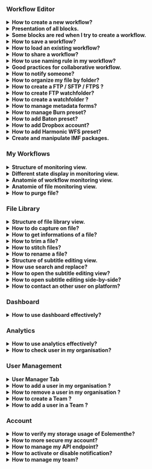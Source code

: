 ### Workflow Editor

<details>
  <summary><b>How to create a new workflow?</b></summary>
  

  Click on `Workflow Editor` view.
  
 ![Workflow editor](images/workflow-editor-header.png)

Click on `+` button.

  ![Plus button](images/workflow-editor-plus.png)

  Add some blocks and end your workflow with a `Delivery` block.

Select the tool to use for each block (including ingest).

  ![Select tool](images/workflow-select-tool.png)

Fill all red fields in each block.

  ![Fill block](images/workflow-fill-block.png)

Select some files to send on `Ingest block`.

  ![Ingest](images/workflow-ingest-files.png)

Click on `Execute workflow`.
![workflow-execute](images/workflow-execute.png)

</details>

<details>
  <summary><b>Presentation of all blocks.</b></summary>

**Ingest :** Allows to upload files to Eolementhe.

- ***Standard :***  upload file with HTTPS protocol.
- ***Standard Object Storage :*** upload file from OVH, AZURE or AMAZON. 
- ***Server File :*** use file already present on the platform.
- ***Premium :*** upload file with Signiant App.
- ***Premium Object Storage :*** upload file with Signiant App from OVH, AZURE or AMAZON.
- ***Internet :*** upload file by URL internet video.
- ***FTP :*** upload file with FTP / SFTP / FTPS protocol.
- ***Aspera :*** upload file with Aspera specific protocol.
- ***Live stream :*** upload file from live stream.
- ***Twitter :*** upload file from twitter publication.
- ***Dropbox :*** upload file from Dropbox account.
- ***File system :*** upload file from your file system.
- ***Xendata :*** upload file from XenData clustered server.

**Delivery :** Deliver the generated files (and sources if option added) of the workflow. 

- ***Manual :*** deliver file on Eolementhe platform.
- ***Object Storage :*** deliver file on OVH, AZURE or AMAZON.
- ***Mediashuttle :*** deliver file on mediashuttle portal.
- ***FTP export :*** deliver file on FTP / SFTP / FTPS instance.
- ***Youtube :*** deliver file on youtube account.
- ***Aspera connect :*** deliver file with Aspera protocol.
- ***Twitter :***  deliver file on twitter account.
- ***Dropbox :***  deliver file on dropbox account.
- ***File system :*** deliver file from your file system.
- ***Xendata :*** deliver file from XenData clustered server.

**Quality control :** Generates a quality control report in accordance to the preset entered. 

- ***Baton :*** Generate a quality control report with Baton.
- ***Photon :*** Generate a quality control report for  IMF package.
- ***Mediainfo :*** Generate report of technical metadata of the media file.


**Transcoding :** Generate a new media file in accordance to the preset entered.

- ***Harmonic WFS :*** Transcode file according to your Harmonic WFS workflows/presets.
- ***File360 :*** Transcode file on File360 service.
- ***RewrappAS10 :*** Rewrapp .mxf file with AS10 compliant metadata.
- ***ffmpeg :*** Transcode file with ffmpeg.
- ***Titan File :*** Transcode file with Titan File transcoder.
- ***Cambria :*** Transcode file with Cambria FTC transcoder.
- ***DVS Clipster :*** Transcode file with DVS Clipster transcoder.
- ***Azure Media Services :*** Transcode file with Azure Media Services Cloud transcoder.


**Loudness :** Generate or/and correct errors on audio tracks of the media file.

- ***Minnetonka ATS :***  Check and fix loudness with Minnetonka Audio Tools Server.
- ***Fix loudness :*** Fix loudness with ffmpeg.
- ***Check loudness :*** Check loudness with ffmpeg.


**Metadata :** Create or read metadata to a media in accordance to your template.

- ***Metadata :*** Add metadata according to your preset.
- ***Auto retrieve :*** Retrieves metadata from media files and generate file with metadata.


**Pause :** Create a pause in the execution of tasks in the workflow.

**IMF :** Generate an IMF package with `.mxf` file.

**Subtitle :** Generate, convert or burn subtitles on a media file.

- ***Convert :*** Convert subtitle files to another subtitle file format.
- ***Burn :*** Burn the subtitle file into a media file. 
- ***Translation Google :*** Generate subtitles with Google translation. 
- ***Translation Microsoft :*** Generate subtitles with Microsoft translation. 
- ***Translation Deepl :***  Generate subtitles with Deepl translation. 
- ***Speech to text :*** Generate subtitles from the audio tracks of a media file with Autosub.
- ***Speechmatics :*** Generate subtitles from the audio tracks of a media file with Speechmatics.
- ***Video Indexer :*** Generate subtitles from the audio tracks of a media file with Video Indexer.
- ***Empty subtitle :*** Generate .srt file empty. 

**Antivirus :** Detect the presence of viruses in media files. 

- ***Clamav :*** Generate report with Clamav.


**Trim :** Cut a media to the time codes specified. 

**Expand :** Modify the workflow with parallel or conditional actions.

- ***Parallel :*** Create parallel branches to perform tasks simultaneously. 
- ***Conditional :*** Create conditional rules (if...then) on workflow . 


**AI :** Use of artificial intelligence to detect faces, tags etc ...

- ***Videobox :*** Detects faces, nudity images and tags with Videobox.
- ***Video Indexer :***  Detects faces with Video Indexer.

</details>



<details>
  <summary><b>Some blocks are red when I try to create a workflow.</b></summary>
  

  If you see red blocks like the following screenshot, this means that you don't have right to use these blocks.

  Check your contract to see if the dates and tools should be available.

  Contact an administrator at `support@videomenthe.fr` if the blocks should be available.
  
If the blocks are not available but you want the new functionalities please contact the sales team at `contact@videomenthe.fr`.

  ![Workflow red blocks](images/workflow-red-blocks.png)

</details>

<details>
  <summary><b>How to save a workflow?</b></summary>
  

  Build or load a workflow.

  Click on `save` to save modifications on an existing workflow

  ![Save](images/workflow-save.png)

  Click on `save as` to save as a new workflow. You will be asked to enter a name for this workflow.

  ![Save as](images/workflow-save-as.png)
</details>

<details>
  <summary><b>How to load an existing workflow?</b></summary>
  

  Click on `Select a workflow`.

  ![Select a workflow](images/workflow-select.png)

  Select the workflow you want to load.
</details>

<details>
  <summary><b>How to share a workflow?</b></summary>
  

Sharing a workflow means that the users with whom you have shared your workflow will be able to load and use your workflow, but will not be able to modify it.

Load an existing workflow and click on `Share`.

![workflow-share-btn](images/workflow-share-btn.png)

In the pop-up you can add and choose the email of the user you want to share the workflow with.

![workflow-share-modal](images/workflow-share-modal.png)

View when you share your workflow. 

![workflow-share-with-other](images/workflow-share-with-other.png)

View when a workflow is shared with you. 

![workflows-share-with-me](images/workflows-share-with-me.png)

<hr>

You can also view all shared workflows of your account by following these steps.

Click on your login at the top right of Eolementhe then
click on  `Shared workflows`.


![workflow-preset-menu](images/workflow-preset-menu.png)

A pop-up will display a page like this (if you have shared workflows) : 

![manage-shared-workflow-list](images/manage-shared-workflow-list.png)

Here we have a list of all user with all this shared workflows. 


You can expand a user raw of your choice by clicking on it to get all workflow shared with him.

![manage-shared-workflow-list-complexe](images/manage-shared-workflow-list-complexe.png)

You can suppress the link of share of a specific workflow by clicking on block trash icon. 

You can suppress the link of share with a user by clicking on red cross icon. That is going to remove all workflows shared with him. 

</details>


<details>
  <summary><b>How to use naming rule in my workflow?</b></summary>
  

Click on your login at the top right of Eolementhe then
click on  `Naming rule`.

![workflow-preset-menu-naming-rule](images/workflow-preset-menu-naming-rule.png)


Here you can add naming rules with your custom template. Enter the name of your rule and then you can write the template of naming you want for your files.

Here example of naming rule :

![workflow-namingrule](images/workflow-namingrule.png)

For adding variable in your name like `Days`, `Months`, `File Name` you just have to click on it.

After adding  naming rule, on each block appear this : 

![workflow-naming-rule](images/workflow-naming-rule.png)

So select your naming rule and this will be applied to all output files of the block. 


</details>

<details>
  <summary><b>Good practices for collaborative workflow.</b></summary>

If you want to create collaborative workflow, some good practices must be respected.

The easiest way is to use the `Pause block`. At each pause all users in the email recipient list will have access to the file generated from the previous block. 

Thus all users in recipient list will receive an email giving them access to the file generated from the previous block. In addition, they will see the workflow in the monitoring view and  will be allow to edit the file library . They will also be able to continue or stop the workflow in the monitoring view. 

Let's take a simple example: 

A user starts a translation workflow. However, several translators must access to the file in order to be able to modify it. We create the following workflow: 

![workflow-share-recipient-email-4](images/workflow-share-recipient-email-4.png)

Once the workflow is paused, users in the recipient email list will be notified by email. They will receive the link to connect to the `File library` and to check the result of the previous block (here a Speech to text block). In this example they will just have to modify the subtitles file `.srt`. Once the modification have been made, one of the user can simply  click on `Validate file and continue workflow`to make the workflow continue or click on `Stop workflow for this file` to abort the execution of the workflow (in `File library`on the file paused). 

</details>

<details>
  <summary><b>How to notify someone?</b></summary>
  

You can notify the status of your workflow to other users with the recipient email feature. 

Recipient email appears in `Pause` and `Delivery` block. 

![workflow-recipient-email](images/workflow-recipient-email.png)

The  recipient email allows users added to have the same follow-up as the owner of the workflows (monitoring, notifications, email ...). 

Your own email address is automatically added in the recipient email list.

 You can search all users on the platform and if the user doesn't exist you can add him by writing his email address in the search bar and pressing `Enter`.
 You can also add more than one at a time. It is enough to separate the email addresses by `;`
  You can suppress an existing email from list by clicking in the red trash button.


</details>


<details>
  <summary><b>How to organize my file by folder?</b></summary>

In the `ingest` and `delivery` block you can see a `Destination folder` field that allows you to organize these files with folders.

The `Destination folder` field of the Ingest block allows you to redirect all source files to the folder/subfolder you specify. 

The `Destination folder` field of the Delivery block allows you to redirect all generated files to the folder/subfolder you specify. 

If you leave the fields empty as below: 

![workflow-explain-folder-tree-3](images/workflow-explain-folder-tree-3.png)

All your sources and generated files will be sent to the root of your Eolementhe file server.

![workflow-editor-ingest-delivery-destination-empty-result](images/workflow-editor-ingest-delivery-destination-empty-result.png)

If you specify the field `Destination folder` you will be able to classify your files simply. 

Example : 

![workflow-explain-folder-tree-2](images/workflow-explain-folder-tree-2.png) 

Here we redirect all the source files to the `origin` folder, which is in the `test` folder. And we redirect all the generated files to the `loudness` folder which is also in the `test` folder.

Result in the `File Library`: 

![workflow-editor-ingest-delivery-destination-complete-result](images/workflow-editor-ingest-delivery-destination-complete-result.png)

</details>


<details>
  <summary><b>How to create a FTP / SFTP / FTPS ?</b></summary>
  
An FTP bloc allows you to upload or downlad files from an FTP / SFTP / FTPS server. 

At first you will need to add your FTP server. For that nothing simplier select the `FTP`or `FTP export` option in the ingest or delivery of your workflow. 
Or directly in your profile, selelct `Manage Preset` then `FTP export`

Click on `Add Server`

![workflow-ftp-export](images/workflow-ftp-import.png)

Fill in the data relating to your FTP server and click on `Submit`.

  - ***Name*** : name of the ressource
  - ***Hostname*** : Address of the FTP server
  - ***Username*** : Username for connect to the FTP server
  - ***Password*** : Optional - Password for conect to the FTP server. In case of SFTP with private key, you can use this value for the passphrase (if necessary)
  - ***Protocol*** : ftp / sftp / ftps
  - ***Port number*** : number of the ftp port (21 - ftp / 22 - sftp)
  - ***Choose a folder*** : if specific folder needed (if empty it choose the root folder)
  - ***SSH private key*** : optional - `only needed for sftp connection with private key`. Private key and public key must be generated before. Eolementhe don't generate SSH key pair. You can use 'ssh-keygen' on Windows, putty or openssh for create an SSH key pair. Private key must be imported in Eolementhe, past it in the SFTP form in `SSH private key` field. The public key must be added in your sftp server. After the configuration in Eolementhe, we advise you to remove the private key generated on your computer.

![workflow-ftp-watch-folder-3](images/workflow-ftp-watch-folder-3.png)

After you can click on `Test connection`. You can see a green popup if connection is successful.

![workflow-ftp-export](images/workflow-ftp-success.png)

</details>


<details>
  <summary><b>How to create FTP watchfolder?</b></summary>

An FTP WatchFolder allows you to specify a folder on an external FTP server. When adding files to this folder all the files added will be taken as source files and launched by Eolementhe in a workflow of your choice. 

At first you will need to add your FTP server. For that nothing simplier select the `FTP`or `FTP export` option in the ingest or delivery of your workflow.  

Now click on your login at the top right of Eolementhe and click on `FTP Watch Folder`.

![workflow-preset-menu-ft-watchfolder](images/workflow-preset-menu-ft-watchfolder.png)

Select the FTP container you just entered before. Select the folder that will be watched. And click on `Submit`.

![workflow-ftp-watch-folder-5](images/workflow-ftp-watch-folder-5.png)

You will have this page which lists all your Watchfolder folders that you have entered. This is also where you can delete FTP watchfolder by clicking on the red icon.

![workflow-ftp-watch-folder-6](images/workflow-ftp-watch-folder-6.png)

</details>


<details>
  <summary><b>How to create a watchfolder ?</b></summary>

This option is only avaliable for `standalone version`.
A filesystem WatchFolder allows you to specify a folder on an external share file or NAS. When adding files to this folder all the files added will be taken as source files and launched by Eolementhe in a workflow of your choice. 

`Prerequisite`
First, if it is a `new storage folderv, you need to `map` this NAS on Eolementhe server by `mouting it` on /var/ingest. On linux server, check `how mount NAS` (fstab configuration). This mount need to be preserved on your docker configuration.
  
After it, you need to go to Administration Tab :
    
![workflow-watchfolder-2](images/workflow-watchfolder-2.png)
  
Now click on `Resources` and find `Watchfolder`.

Here you need to specify the `local path` on the watchfolder and `shared path` (shared path will send to others integrations AND mapped on it).
  
![workflow-watchfolder-1](images/workflow-watchfolder-1.png)
  
After configuration is done, you need to activate the wathfolder. Go in your `user profil` and select `Watchfolder`.
  
![workflow-watchfolder-3](images/workflow-watchfolder-3.png)
  
Select the `base folder`, `subfolder` if necessary (or / if empty) and the `workflow` to launch automatically.
    
![workflow-watchfolder-4](images/workflow-watchfolder-4.png)
  
Now, new files are automatically taken and send to the specified workflow .
  
![workflow-watchfolder-6](images/workflow-watchfolder-6.png)
  
If you want remove source file after the end on the workflow, you need to select `purge after delivery` in the workflow.
  
![workflow-watchfolder-7](images/workflow-watchfolder-7.png)
  
Also, You can see your `active watchfolder` and you can manage it in the `watchfolder tab`. For remove it, click on the `red cross`
 
![workflow-watchfolder-5](images/workflow-watchfolder-5.png)
  
</details>


<details>
  <summary><b>How to manage metadata forms?</b></summary>
  

Click on your login at the top right of Eolementhe then
click on  `Metadata forms`.

![workflow-preset-menu-metadata-form](images/workflow-preset-menu-metadata-form.png)

A  pop-up appear `Metadata preparation`, this is where we will be able to manage the different metadata templates.

![manage-metadata-1](images/manage-metadata-1.png)

At first we will create a new metadata form model.

Select `Create a new model`.
![manage-metadata-2](images/manage-metadata-2.png)

Enter the name of your new model metadata form (here `Example_metadata_form`git ).

![manage-metadata-3](images/manage-metadata-3.png)

There are 3 different categories of fields that you can add to Eolementhe : 


The `Label` fields allowing to add strings of characters. 

The `Datepicker` fields allowing you to add a date.

The `Dropdown` fields allow you to add a custom drop-down list.

We will add a `Label` field in our example. We  fill the information in our field (label, placeholder, default value, optional). 
![manage-metadata-4](images/manage-metadata-4.png)

To add the field you just filled in to the model click on `add select`.

![manage-metadata-5](images/manage-metadata-5.png)

The field is now added to the model, and the form preview appears at the bottom of the pop-up window. 

This part allows you to have a preview of the final form before validation. 

![manage-metadata-6](images/manage-metadata-6.png)

We will add a `Dropdown` field in our example. We  fill the information in our field (name, options list, optional). 

![manage-metadata-7](images/manage-metadata-7.png)

To add the field click on `add select` again.

![manage-metadata-5](images/manage-metadata-5.png)

So we now have our new model of metadata with our two fields. To create the metadata model and be able to use it in a workflow click on `Create my model`. 

![manage-metadata-8](images/manage-metadata-8.png)

<hr>

We will now modify the metadata model that we have just added. 

Select your  metadata model in the select. 

![manage-metadata-9](images/manage-metadata-9.png)

When you select an existing metadata model, the preview of the form appears directly at the bottom of the pop-up window. 

![manage-metadata-10](images/manage-metadata-10.png)

If you want to delete a field you have to click on the black cross icon: 

![manage-metadata-11](images/manage-metadata-11.png)

If you want to modify a field, there are several steps to perform.

First you must click on the magnifying glass icon of the field you want to modify:

![manage-metadata-12](images/manage-metadata-12.png)

Then we can see that as the image below that our field was loaded in the part `Add or modify field`.

![manage-metadata-14](images/manage-metadata-14.png)

Modify the information of your choice. 

To finish updating our field, click on `Update label`;

![manage-metadata-15](images/manage-metadata-15.png)

We can see that our field was modified. (In this example we have modified the placeholder). 

![manage-metadata-16](images/manage-metadata-16.png)
</details>


<details>
  <summary><b>How to manage Burn preset?</b></summary>

To manage the burn presets you can go through the burn block or through the preset menu :

![workflow-preset-menu-burn](images/workflow-preset-menu-burn.png)

![workflow-burn-manage-oupen-wrokflow](images/workflow-burn-manage-oupen-wrokflow.png)

A modal will open that will allow you to configure your burn as you wish : 

![workflow-burn-manage-view](images/workflow-burn-manage-view.png)

Eolemente is based on the `.ass` standards so you can use the Ass File documentation or use the informations integrate directly in the modal. 

![workflow-burn-manage-info](images/workflow-burn-manage-info.png)


In this modal you can add, modify or delete presets. Once your preset has been created, select your preset in the workflow: 

![workflow-burn-preset-selcted](images/workflow-burn-preset-selcted.png)
</details>


<details>
  <summary><b>How to add Baton preset?</b></summary>

First add a `Quality Control` block to your workflow and choose `Baton`. 

If your preset list is empty, add a test plan by clicking on  `Add a test plan`.

![workflow-baton-add-preset-1](images/workflow-baton-add-preset-1.png)

A  pop-up appear, clicking again on `Add a test plan` and load your test plan. 

![workflow-upload-baton-test-plan](images/workflow-upload-baton-test-plan.png)


Once uploaded your test plan will be displayed in the list like this (here we add test plan named `aaaaaa`). You can delete or download your test plan from here.

![workflow-upload-baton-test-plan-2](images/workflow-upload-baton-test-plan-2.png)

Return to your workflow and select the added test plan. 

![workflow-baton-add-preset-5](images/workflow-baton-add-preset-5.png)

</details>


<details>
  <summary><b>How to add Dropbox account?</b></summary>

To add a new dropbox account you need to open the `Dropbox` management modal which is located in the block itself: 


![workflow-dropbox-1](images/workflow-dropbox-1.png)


Or in the preset menu : 


![workflow-dropbox-2](images/workflow-dropbox-2.png)


Click on `Connect new Dropbox account`.


![workflow-dropbox-3](images/workflow-dropbox-3.png)


Another browser page will open with dropbox, log in with the desired account :


![workflow-dropbox-5](images/workflow-dropbox-5.png)


Click on `Allow` for allow dropbox to access to the files and folders of your computer: 


![workflow-dropbox-6](images/workflow-dropbox-6.png)


You would then be redirected to this page. Click on `Go to home page`.


![workflow-dropbox-7](images/workflow-dropbox-7.png)

Now you can select your Dropbox account in your workflow. Click on `Choose from dropbox` for to access your dropbox files.


![workflow-dropbox-8](images/workflow-dropbox-8.png)


Dropbox will open a new browser window such as the one below for select your files. 


![workflow-dropbox-9](images/workflow-dropbox-9.png)


At any moment you can see, modify, create and delete dropbox account with preset modal see previously : 


![workflow-dropbox-11](images/workflow-dropbox-11.png)


</details>

<details>
  <summary><b>How to add Harmonic WFS preset?</b></summary>

First add a `Transcoding`  block to your workflow and choose Harmonic WFS. 

If your preset list is empty, add a preset by clicking on  `Add Presets`.

![workflow-harmonic-add-preset-1](images/workflow-harmonic-add-preset-1.png)

A  pop-up appear, clicking on `Add Workflow` for add your workflow preset. 

![workflow-upload-harmonic-preset-1](images/workflow-upload-harmonic-preset-1.png)

Now add all presets used by your preset workflow and click `upload` again to load your preset on your profile. 

![workflow-upload-harmonic-preset-2](images/workflow-upload-harmonic-preset-2.png)


![workflow-upload-harmonic-preset-3](images/workflow-upload-harmonic-preset-3.png)

Once uploaded your preset will be displayed in the list like this (here we add preset named `EOLE_2`). You can delete or download your test plan from here.

![workflow-upload-harmonic-preset-4](images/workflow-upload-harmonic-preset-4.png)

Return to your workflow and select the added preset. 

![workflow-harmonic-add-preset-6](images/workflow-harmonic-add-preset-6.png)

</details>

<details>
  <summary><b>Create and manipulate IMF packages.</b></summary>

Create a workflow with an IMF package block and with your `.mxf` files in Ingest as below.

![workflow-upload-imf](images/workflow-upload-imf.png)

When your workflow is executed go to the `File library`. A folder with all these files building your IMF package is available.

![workflow-imf-2](images/workflow-imf-2.png)

Click on the label `IMF` in `File library` :

![workflow-IMF-button](images/workflow-IMF-button.png)

A window will be opened :  

![workflow-imf-3](images/workflow-imf-3.png)

Eolementhe creates a default video. But here you can choose the audio and video file you want to create your  new version. 

![workflow-imf-4](images/workflow-imf-4.png)

Once your media version have been created, click on the `envelope` icon as below : 

![workflow-imf-6](images/workflow-imf-6.png)

You will be redirected to a workflow with `Cambria` transcoding ready to generate your file.


</details>

### My Workflows

<details>
  <summary><b>Structure of monitoring view.</b></summary>

  Click on `My Workflows` view.
  
  ![workflow-monitoring](images/workflow-monitoring.png)

The `My Workflows` view show all the workflows you have started. 

![workflow-monitoring-view](images/workflow-monitoring-view.png)

Different buttons can change the monitoring view. 

A button switch from the `My Workflow` view to the `My File` view. 

![workflow-monitoring-view-button-file](images/workflow-monitoring-view-button-file.png)

And the other button switch from the `Standard` view to `Premium` view. 
The `Standard` view correspond to all workflows and files sent by the normal ingest. 
The `Premium` view that will show all the workflows and files sent by the premium ingest post (premium mode use Signiant).

![workflow-monitoring-view-button-premium](images/workflow-monitoring-view-button-premium.png)

You can also filter your workflows list by date, file name, file status, etc... thanks to the two search bars. 

![workflow-monitoring-search-bar](images/workflow-monitoring-search-bar.png)

</details>



<details>
  <summary><b>Different state display in monitoring view.</b></summary>

In the file or workflow motoring the steps are categorized by color codes corresponding to states.

Here is an exhaustive list of the different possible statuses. 

![workflow-monitoring-running-task](images/workflow-monitoring-running-task.png)

**Running :** the task is in execution and processing please wait the end. 

![workflow-monitoring-refused-task](images/workflow-monitoring-refused-task.png)

**Refused :** the task was refused by the platform due to an unforeseen event or insufficient rights. 

![workflow-monitoring-pause-task](images/workflow-monitoring-pause-task.png)

**Paused :** If a Pause block is encountered, platform wait for the user to validate or refused the pause. 

![workflow-monitoring-partial-task](images/workflow-monitoring-partial-task.png)

**Partial :** workflow had execute all tasks but some tasks have not been executed correctly.
 
![workflow-monitoring-completed-task](images/workflow-monitoring-completed-task.png)

**Completed :** workflow  is execute and deliver correctly. All tasks of the workflow were executed correctly. 

</details>


<details>
  <summary><b>Anatomie of workflow monitoring view.</b></summary>

![workflow-example-analyse-workflow-view](images/workflow-example-analyse-workflow-view.png)

In `My workflow` view you can unfold the details of your workflow by clicking on its name. 

![workflow-example-analyse-workflow-view-2](images/workflow-example-analyse-workflow-view-2.png)

Then we will be able to see two sub-menus. The first the monitoring zone of the workflow and the second is the file zone.
As in the first step, unfold the two submenus.

![workflow-example-analyse-workflow-view-3](images/workflow-example-analyse-workflow-view-3.png)

Now you have the complete workflow monitoring view. You can have details of the progress of each tasks of your workflow executed. 

![workflow-example-analyse-workflow-view-4](images/workflow-example-analyse-workflow-view-4.png)

The name of the workflow used in list had specific name format like : 
Name of workflow - Start date of the workflow- Total size of all source and generated files.

![workflow-example-analyse-workflow-view-5](images/workflow-example-analyse-workflow-view-5.png)


At top of the workflow zone we can see the title of file ingest. And the progress and status of each task in your workflow, with the task information and the files generated by each task. 

![workflow-example-analyse-workflow-view-6](images/workflow-example-analyse-workflow-view-6.png)

The file zone  contains all the files in the workflow (sources files and generated files). It is also in this area that you will find all deletion informations for files of your workflow. 

![workflow-example-analyse-workflow-view-7](images/workflow-example-analyse-workflow-view-7.png)
</details>





<details>
  <summary><b>Anatomie of file monitoring view.</b></summary>

Click on `My files` button.

![workflow-monitoring-view-button-file-selected](images/workflow-monitoring-view-button-file-selected.png)


In the file monitoring view you  have details of the progress of each task on the source file.

![workflow-example-analyse-workflow-view-8](images/workflow-example-analyse-workflow-view-8.png)
  
In the file zone we can see the title of source file. And that show the progress and status of each task on your source file.
</details>



<details>
  <summary><b>How to purge file?</b></summary>
  

As specified in the  `My workflow` view, all files have a deletion deadline. Each file created is kept on the platform for 5 days before it is automatically deleted. 

![workflow-monitoring-workflow-purge-deadline](images/workflow-monitoring-workflow-purge-deadline.png)

In addition, many options in workflow monitoring allow you to delete files related to a workflow. 

**Purge all files** that purge all sources and generates files of your workflow.

**Purge source only** that purge all sources files of your workflow.

**Purge generated only** that purge all generates files of your workflow.

**Delete workflow** that remove all existence of the workflow on the platform ( delete : sources files, generates files and your workflow).

If you want to delete a specific file you can click on the trash icon of your target file in `My workflow` : 

![workflow-monitoring-delete-specific](images/workflow-monitoring-delete-specific.png)

</details>


### File Library

<details>
  <summary><b>Structure of file library view.</b></summary>

  Click on `File Library` menu.

![Library](images/library-menu.png)

In the `File Library` view you have all the files related to your account. To open a file in the library, click on the file in this section.
![library-view-file-tree](images/library-view-file-tree.png)    
You can search for a specific file or folder using the search bar. 

On hover this icon gives the information of the file: 

![library-icon-info](images/library-icon-info.png)

On hover this icon give quick view of the file: 

![library-icon-preview](images/library-icon-preview.png)

Source files are identifiable with the icon: 

![library-icon-source-file](images/library-icon-source-file.png)

Shared files are identifiable with the icon: 

![library-icon-share](images/library-icon-share.png)

When you select several files by checking them. An other menu appear just below.

![library-view-file-tree-selected](images/library-view-file-tree-selected.png)
In this menu perform additional actions. 

First, you can delete the selected files. 

![library-button-deleted](images/library-button-deleted.png)

You can also send the files to another folder. 

![library-button-move](images/library-button-move.png)

And finally you can directly start a workflow with the selected files. 

![library-button-launch](images/library-button-launch.png)


<hr>

When you open file by clicking on it, the preview look like this: 

![library-file-preview](images/library-file-preview.png)

At top you can see the file title followed by the number of days remaining before the automatic purge. 

![library-view-file-title](images/library-view-file-title.png)

  Then just below there are three icons. The first one is used to download the file, the second the trash icon delete the file and the third is used for rename the file.

![library-view-file-icons](images/library-view-file-icons.png)
Below the two icons you can see labels. These labels are clikable an redirect you on the workflow that contain this file. 

![library-view-file-workflow](images/library-view-file-workflow.png)

If you find that the preview video of the `File library` is too small to work comfortably you can click on the icon below to switch between enlarge view and basic view:

 ![library-view-file-fullscreen](images/library-view-file-fullscreen.png)

![library-view-file-basic-view](images/library-view-file-basic-view.png)

A small keyboard icon is above the video player. When you hover with your mouse, you will see the keyboard shortcuts of the video player. 

![library-view-shortcut](images/library-view-shortcut.png)

Below the video player, there are the basics control buttons: `Back, Pause, Forward and take a screenshot`.

![library-view-button-player](images/library-view-button-player.png)

There is also a video playback speed control bar. 

![library-view-button-playbackspeed](images/library-view-button-playbackspeed.png)

On the left of the video player you have a space reserved for captures, information and video cutting : 

`Captures view` list and manage all the screenshots taken on this file. 
![library-view-panel-capture](images/library-view-panel-capture.png)


`Information view` lists all available informations about a media file. You can also add metadata or export them. 
![libray-view-panel-informations](images/libray-view-panel-informations.png)

`Trim view`  trim parts of the media file. 
![library-view-panel-trim](images/library-view-panel-trim.png)

</details>

<details>
  <summary><b>How to do capture on file?</b></summary>
  
Launch your video player. When you want to hang a capture press: 

![library-view-capture-button](images/library-view-capture-button.png)

In the menu `Captures`, the captures linked to the file are displayed and you can add a comment for your capture.

![library-view-capture-view](images/library-view-capture-view.png)

You can bring your video player to the frame of your capture by simply clicking on the timecode below the image.

 ![library-view-capture-timecode](images/library-view-capture-timecode.png)

You can delete a capture by clicking on the icon: 

![library-view-capture-supress](images/library-view-capture-supress.png)

Finally you can export all your captures in `pdf` or `csv` format with the following two buttons :

![library-view-capture-export](images/library-view-capture-export.png)

</details>

<details>
  <summary><b>How to get informations of a file?</b></summary>


In the tab `Information` you have the complete list of information about the file.  

  ![library-view-information-complete](images/library-view-information-complete.png)
  

You have access to the metadata of the file (if there are any) : 

![library-view-information-metadata-list](images/library-view-information-metadata-list.png)


You can export the information in `.pdf` format or add metadata to the file using these buttons : 

![library-view-information-button-export-add](images/library-view-information-button-export-add.png)


</details>
<details>
  <summary><b>How to trim a file?</b></summary>


In the `Trim` menu you can extract a part of the media file. 

Enter two timecode that delimit the trim of your video . 

![library-view-trim-1](images/library-view-trim-1.png)

The timecode fields are automatically set to the timecode of your video being played back. 

Then click on `Trim`. 

![library-view-trim-2](images/library-view-trim-2.png)

Wait a little while : 

![library-view-trim-3](images/library-view-trim-3.png)

Your file was created and named in the format `BaseName_trim_timecode1_timecode2` in your file Library.

![library-view-trim-4](images/library-view-trim-4.png)

</details>

<details>
  <summary><b>How to stitch files?</b></summary>


In `File Library`, select several files with the same extension.

![library-stitch-preview](images/library-stitch-preview.png)

Option button appear `Stitch files`. That allow you to stitch selected file as you want.

Click on `Stitch File`.
![library-button-stitch](images/library-button-stitch.png)

This will be displayed :
![library-stitch-1](images/library-stitch-1.png)

Add firstly a file by clicking on the icon: 

![library-button-stitch-add](images/library-button-stitch-add.png)

A view of your output file is displayed. Here you can see and modify the name of the output file.
And you can see the timeline of the new file that is going to be created by stitch.
![library-stitch-2](images/library-stitch-2.png)

Now let's add the second file. We can see on the timeline the white separation that marks the separation of our two files added.

![library-stitch-3](images/library-stitch-3.png)

You can reset your timeline by clicking on : 

![library-button-stitch-restart](images/library-button-stitch-restart.png)

Create the file by clicking on: 

![library-stitch-final-button](images/library-stitch-final-button.png)

</details>

<details>
  <summary><b>How to rename a file?</b></summary>

Click on `File Library` menu.

  ![Library](images/library-menu.png)

Open file you want to rename and in opened window below the title of your file click on the icon `Rename` :

![library-view-file-rename](images/library-view-file-rename.png)

This icon is also present in `My workflow` in the workflow monitoring view and in the file zone. 

![workflow-example-analyse-workflow-view-9](images/workflow-example-analyse-workflow-view-9.png)

</details>

<details>
  <summary><b>Structure of subtitle editing view.</b></summary>


Click on `File Library` menu.

  ![Library](images/library-menu.png)

Click on an `SRT` file.

![workflow-srt-file-view](images/workflow-srt-file-view.png)

If your view library does not include timecode and other informations as above, you are in simplified view. You will just have to click on the button like below for complete view : 

![workflow-srt-file-view-btn-config](images/workflow-srt-file-view-btn-config.png)

A modal will appear allowing to configure the subtitle editing view :

![workflow-srt-file-full-view-modal](images/workflow-srt-file-full-view-modal.png)

The current captions of subtitle is displayed as follows.

![workflow-srt-file-view-explain](images/workflow-srt-file-view-explain.png)

If you click on the character limits a pop-up open allowing you to change the limits for all the file.

![library-view-structure-3](images/library-view-structure-3.png)

If you change the limit but some captions have more words per second than your limit they will appear in red like this : 
![library-view-structure-11](images/library-view-structure-11.png)

If you want to make your video player go on a particular caption, just click on the subtitles caption timecode surrounded in red below :

![library-view-structure-4](images/library-view-structure-4.png)

If you want to change the timecode you just have to click on the icon next to the timecode to change it (surrounded in red below) .

![library-view-structure-5](images/library-view-structure-5.png)

Clicking on vertical arrow icons bellow advance or reverse your caption by 100 milliseconds. 

![library-view-structure-6](images/library-view-structure-6.png)

You can delete a subtitles caption by clicking on the icon surrounded in red below.

![library-view-structure-7](images/library-view-structure-7.png)

You can add a caption by clicking on the icon surrounded in red below (the subtitles captions are added underneath the current)

![library-view-structure-8](images/library-view-structure-8.png)

You can also merge two captions using the merge button.

![workflow-srt-file-merge-btn](images/workflow-srt-file-merge-btn.png)


![workflow-srt-file-merge-btn-example](images/workflow-srt-file-merge-btn-example.png)

By clicking on icons bellow you could advance or reverse by 100 milliseconds all subtitles captions of your file. 

![library-view-structure-9](images/library-view-structure-9.png)

When you have finished working on your subtitle, don't forget to save with the following button: 

![library-view-structure-10](images/library-view-structure-10.png)

</details>

<details>
  <summary><b>How use search and replace?</b></summary>

The search and replace feature only works on `.txt` files. It allows you to search for all occurrences corresponding to your search and then replace them with a single click : 

Click on search icon : 

![workflow-search-and-replace](images/workflow-search-and-replace.png)

The following interface appears :

![workflow-search-and-replace-view](images/workflow-search-and-replace-view.png)

You can now search for occurrences : 

![workflow-search-and-replace-in-action](images/workflow-search-and-replace-in-action.png)

You can configure the search with or without the case sensitive by clicking on button :

![workflow-btn-case-sensitive](images/workflow-btn-case-sensitive.png)

When your search is complete and you want to replace the occurrence by another one :

 ![workflow-search-and-replace-in-action](images/workflow-search-and-replace-in-action.png)

To validate the replacement click on : 

![workflow-btn-replace](images/workflow-btn-replace.png)

</details>

<details>
  <summary><b>How to open the subtitle editing view?</b></summary>


Click on `File Library` menu.

  ![Library](images/library-menu.png)

  Click on an `SRT` file.
  
  Only subtitles with `.srt` extension will show the subtitle editing interface.
  
![workflow-srt-file-view-basic-3](images/workflow-srt-file-view-basic-3.png)

If your view library does not include timecode and other informations as above, you are in simplified view. You will just have to click on the button below for complete view : 

![workflow-srt-file-view-btn-config](images/workflow-srt-file-view-btn-config.png)

A modal will appear allowing to configure the subtitle editing view :

![workflow-srt-file-full-view-modal](images/workflow-srt-file-full-view-modal.png)
</details>


<details>
  <summary><b>How to open subtitle editing side-by-side?</b></summary>
  

Click on `File Library` menu.

  ![Library](images/library-menu.png)
  
  Only subtitles with `.srt` extension will show the subtitle editing interface and side by side option.

When you have opened your file click on the icon indicated by a red arrow below:
![workflow-srt-file-view-basic-4](images/workflow-srt-file-view-basic-4.png)

A pop-up will appear listing all the `.srt` files that are present on Eolementhe. Choose which file to display in side by side by clicking on it : 

![library-view-side-by-side-list](images/library-view-side-by-side-list.png)


Now you have your side-by-side view :
  
![workflow-srt-file-side-by-side-example](images/workflow-srt-file-side-by-side-example.png)

To leave the side-by-side view, click on the fullscreen button at the top right of the `File library`: 

![library-view-file-basic-view](images/library-view-file-basic-view.png)

</details>


<details>
  <summary><b>How to contact an other user on platform?</b></summary>
  
On Eolementhe you can contact other user and talk to them. This messaging system are per file. Each file has its own messaging system and allows different users working on the same file to communicate.

  Click on `File Library` menu and open your media file.

  ![Library](images/library-menu.png)


To open the conversation of file click on the icon indicated by the red arrows at the bottom right on the image below. 

![workflow-library-chat](images/workflow-library-chat.png)

And now communicate simply.

![workflow-library-chat-example](images/workflow-library-chat-example.png)

</details>


### Dashboard

<details>
  <summary><b>How to use dashboard effectively?</b>     
  </summary>


Click on `Dashboard` menu.  

![dashboard-header](images/dashboard-header.png)

In the Dashboard view you can see all sources files with all tasks proceed by workflow in detail. 
The advantage of the dashboard is that there are many filter to apply.

You will have something like this: 

![workflow-dashboard-1](images/workflow-dashboard-1.png)

The select at top allows you to add or remove rows from the table. In order to customize your dashboard. 

![workflow-dashboard-3](images/workflow-dashboard-3.png)

Just below the first select, you can select your custom period : 

![workflow-dashboard-4](images/workflow-dashboard-4.png)

You can also change the way the rows of your table are ordered by clicking on the icon next to the name of the column you want to order : 

![dashboard-icon-ordered](images/dashboard-icon-ordered.png)

If you click on a file raw that redirect you on `File library` on the file you clicked : 

![dashboard-click-raw](images/dashboard-click-raw.png)


We also have labels in the State column corresponding to the workflow that was launched on the file. By clicking on this label the platform will redirect you to the `My Workflow` view monitoring on the clicked workflow. 

![dashboard-status-label](images/dashboard-status-label.png)
</details>


### Analytics

<details>
  <summary><b>How to use analytics effectively?</b>     </summary>

  Click on `Analytics` menu.  
  

![analytics-header](images/analytics-header.png)


Analytics allow to have a follow-up of the activity of user over a given period.

![analytics-view-complete](images/analytics-view-complete.png)

 Enter email of the user in filed and press ` Enter` and select a period.

![analytics-interface-view](images/analytics-interface-view.png)

The list of selected emails is displayed. You can export the report as a `PDF` or `CSV` file with export buttons. 

Below example of one schema of the activity report.

![workflow-dashboard-5](images/workflow-dashboard-5.png)

![analytics-graphic](images/analytics-graphic.png)

</details>

<details>
  <summary><b>How to check user in my organisation?</b></summary>

In Analytics tab, the manager can check user in your organisation and  connection details.

![image](images/analytics_1.png)

</details>

### User Management

<details>
  <summary><b>User Manager Tab</b></summary>

Eolementhe allow the manager to add user in their organisation, with specific roles :
- Manager.
- User.
- Reviewer.
- Reader.
  
![image](images/user_manager_1.png)

</details>

<details>
  <summary><b>How to add a user in my organisation ?</b></summary>

In the `User Manager` Tab, go in the `Users` Tab and select `Enroll User`.

![image](images/user_manager_2.png)

Fill all values (organization, name, first name, email and rôle) and click on `Submit`.

![image](images/user_manager_3.png)
The newly registered user will receive an email to activate their account and create a password.
</details>

<details>
  <summary><b>How to remove a user in my organisation ?</b></summary>

In the `User Manager` Tab, go in the `Users`.
Select the user and go in `Actions` tab
![image](images/user_manager_4.png)

You can click on `Manage User organisation` icon and remove the user from the organisation :
![image](images/user_manager_5.png)

</details>

<details>
  <summary><b>How to create a Team ?</b></summary>

A team is a sub-level of an organisation.

A user in a team will only see workflows started in the same team.

A user in an organisation without a team will see all workflows.

Team are created and assigned by the manager of the organisation in the Users Managers tab

![image](images/create_team.png)
![image](images/create_team2.png)

</details>

<details>
  <summary><b>How to add a user in a Team ?</b></summary>

A team is a sub-level of an organisation.

A user in a team will only see workflows started in the same team.

A user in an organisation without a team will see all workflows.

Team are assigned by the manager of the organisation in the Users Managers tab


![image](images/add_user_team.png)


</details>

### Account

<details>
  <summary><b>How to verify my storage usage of Eolementhe?</b></summary>

When you use Eolementhe you use the storage that was assigned to you when the administrator created your account. 

To consult it, simply look at the icon in the menu. You would have an overview of the percentage usage.

![manage-usage-storage-simply](images/manage-usage-storage-simply.png)

If you want more precise information, just hover the icon with your mouse cursor.

![manage-usage-storage-complexe](images/manage-usage-storage-complexe.png)


</details>


<details>
  <summary><b>How to more secure my account?</b></summary>

  
  Click on your login at the top right of Eolementhe then
  click on `Enable 2FA`.


![workflow-preset-menu-2fa](images/workflow-preset-menu-2fa.png)

After a pop-up will ask you: 

![2FA-modal](images/2FA-modal.png)

If you click on `yes` then you will activate the 2FA. 

If you active it next login on the platform you will be asked this: 

![2FA-login](images/2FA-login.png)
Code received on the email address of your Eolementhe account. 

</details>

<details>
  <summary><b>How to manage my API endpoint?</b></summary>

Click on your login at the top right of Eolementhe and click on `API endpoint`.

![workflow-preset-menu-api-endpoint](images/workflow-preset-menu-api-endpoint.png)

A pop-up will appear, fill the URL of your API that will be called when a workflow finished.

![manage-api-endpoint-empty](images/manage-api-endpoint-empty.png)

![manage-api-enbpoint-fill-form](images/manage-api-enbpoint-fill-form.png)

After adding your first API endpoint. You can modify, add or delete endpoints in the modal. 


![workflow-api-endpoint](images/workflow-api-endpoint.png)
After adding some, on the delivery and pause block you can choose the endpoint API to use.

![workflow-preset-api-endpoint-form](images/workflow-preset-api-endpoint-form.png)

</details>

<details>
  <summary><b>How to activate or disable notification?</b></summary>


  Eolementhe can send notifications to your browser.
  
Click on your login at the top right of Eolementhe.
If disabled click on `Activate notification`.

![workflow-preset-menu-activate-notification](images/workflow-preset-menu-activate-notification.png)

If activated click on `Disable notification`.

![workflow-preset-menu-disable-notification](images/workflow-preset-menu-disable-notification.png)

</details>


<details>
  <summary><b>How to manage my team?</b></summary>

You can see your `actual team` in the top right.
  
![user-team-1](images/user-team-1.png) 
  
Click on your login at the top right of Eolementhe then you can change your `workscope`.
  
![user-team-2](images/user-team-2.png) 

For manage your team, click on `Users Manager`.
  
![workflow-preset-menu-teams](images/workflow-preset-menu-teams.png)

If a team exists it will be displayed like this.

![team-view](images/team-view.png)

After that, just click on it to get all the information (if you are a simple user you can only see your team manager. Only manager can see all users of a team and edit it).
  
![team-complete-view](images/team-complete-view.png)

</details> 


